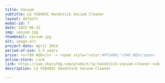 ```yaml
---
title: Vacuum
subtitle: LG VS8403C Handstick Vacuum Cleaner
layout: default
modal-id: 7
date: 2022-06-22
img: vacuum.jpg
thumbnail: vacuum.jpg
alt: image-alt
project-date: April 2014
period-of-use: 2.5 years
price: <s>799 AED</s> -> <span style="color:#FF2400;">340 AED</span>
online-store: Link
link: https://uae.sharafdg.com/product/lg-handstick-vacuum-cleaner-vs8403c/?cpn=17214677926&pl=&kw=&adg=&ch=x&gclid=CjwKCAjw-8qVBhANEiwAfjXLrrlYUiFiApw_Wqa4CWAoXhPYo8mTTm5JH2BxzKXLePMR6T7g7zh4gxoCTl4QAvD_BwE
description: LG VS8403C Handstick Vacuum Cleaner

---
```

